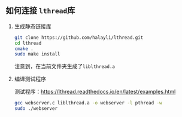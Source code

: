## 如何连接 `lthread`库

1. 生成静态链接库

   ```bash
   git clone https://github.com/halayli/lthread.git
   cd lthread
   cmake .
   sudo make install
   ```

   注意到，在当前文件夹生成了`liblthread.a`

2. 编译测试程序

   测试程序：https://lthread.readthedocs.io/en/latest/examples.html

   ```bash
   gcc webserver.c liblthread.a -o webserver -l pthread -w
   sudo ./webserver
   ```

   
